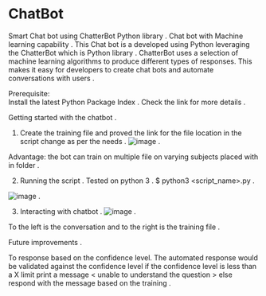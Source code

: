 # ChatBot
Smart Chat bot using ChatterBot Python library . 
Chat bot with Machine learning capability . 
This Chat bot is a developed using Python leveraging the ChatterBot which is Python library . 
ChatterBot uses a selection of machine learning algorithms to produce different types of responses. This makes it easy for developers to create chat bots and automate conversations with users . 

Prerequisite:  
 Install the latest Python Package Index . 
Check the link for more details . 

Getting started with the chatbot . 

1. Create the training file and proved the link for the file location in the script change as per the needs . 
![image](https://user-images.githubusercontent.com/39762073/41081022-cd25573e-6a46-11e8-9124-723bf7b8771f.png) .

Advantage: the bot can train on multiple file on varying subjects placed with in folder . 

2. Running the script . 
Tested on python 3 . 
$ python3 <script_name>.py . 

![image](https://user-images.githubusercontent.com/39762073/41081048-f1c3c0a8-6a46-11e8-91d3-5470325b07de.png) . 


3. Interacting with chatbot . 
![image](https://user-images.githubusercontent.com/39762073/41081248-c4ec5328-6a47-11e8-98d0-b0e1ef1cf085.png) .

To the left is the conversation and to the right is the training file . 

Future improvements . 

To response based on the confidence level. The automated response would be validated against the confidence level if the confidence level is less than a X limit print a message < unable to understand the question > else respond with the message based on the training . 



 




